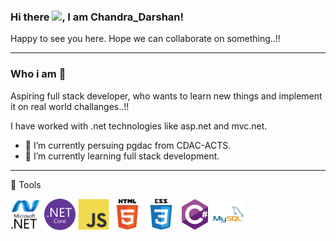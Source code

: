 ### Hi there <img src="https://raw.githubusercontent.com/MartinHeinz/MartinHeinz/master/wave.gif" width="30px">, I am Chandra_Darshan!

Happy to see you here. Hope we can collaborate on something..!!

---
### Who i am 🤔
Aspiring full stack developer, who wants to learn new things and implement it on real world challanges..!! 

I have worked with .net technologies like asp.net and mvc.net.

- 🔭 I’m currently persuing pgdac from CDAC-ACTS.
- 🌱 I’m currently learning full stack development.

---

🧰 Tools

<img src="https://github.com/devicons/devicon/blob/master/icons/dot-net/dot-net-original-wordmark.svg" alt=".Net Logo" width="50" height="50">  <img src="https://github.com/devicons/devicon/blob/master/icons/dotnetcore/dotnetcore-original.svg" alt=".Net Core Logo" width="50" height="50">  <img src="https://github.com/devicons/devicon/blob/master/icons/javascript/javascript-original.svg" alt="JavaScript Logo" width="50" height="50">  <img src="https://github.com/devicons/devicon/blob/master/icons/html5/html5-original-wordmark.svg" alt="HTML Logo" width="50" height="50">  <img src="https://github.com/devicons/devicon/blob/master/icons/css3/css3-original-wordmark.svg" alt="CSS Logo" width="50" height="50">  <img src="https://github.com/devicons/devicon/blob/master/icons/csharp/csharp-original.svg" alt="C# Logo" width="50" height="50">  <img src="https://github.com/devicons/devicon/blob/master/icons/mysql/mysql-original-wordmark.svg" alt="Mysql Logo" width="50" height="50">

<!--
**darshan1059/darshan1059** is a ✨ _special_ ✨ repository because its `README.md` (this file) appears on your GitHub profile.

Here are some ideas to get you started:

- 🔭 I’m currently persuing pgdac from CDAC-ACTS  
- 🌱 I’m currently learning full stack development
- 👯 I’m looking to collaborate on 
- 🤔 I’m looking for help with ...
- 💬 Ask me about ...
- 📫 How to reach me: ...
- 😄 Pronouns: ...
- ⚡ Fun fact: ...
-->
